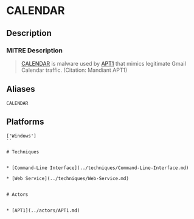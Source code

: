
# CALENDAR

## Description

### MITRE Description

> [CALENDAR](https://attack.mitre.org/software/S0025) is malware used by [APT1](https://attack.mitre.org/groups/G0006) that mimics legitimate Gmail Calendar traffic. (Citation: Mandiant APT1)

## Aliases

```
CALENDAR
```

## Platforms

```
['Windows']
``

# Techniques


* [Command-Line Interface](../techniques/Command-Line-Interface.md)

* [Web Service](../techniques/Web-Service.md)
    

# Actors


* [APT1](../actors/APT1.md)

